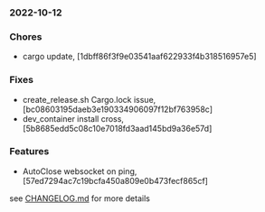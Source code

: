 ### 2022-10-12

### Chores
+ cargo update, [1dbff86f3f9e03541aaf622933f4b318516957e5]

### Fixes
+ create_release.sh Cargo.lock issue, [bc08603195daeb3e190334906097f12bf763958c]
+ dev_container install cross, [5b8685edd5c08c10e7018fd3aad145bd9a36e57d]

### Features
+ AutoClose websocket on ping, [57ed7294ac7c19bcfa450a809e0b473fecf865cf]


see <a href='https://github.com/mrjackwills/leafcast_pi/blob/main/CHANGELOG.md'>CHANGELOG.md</a> for more details
